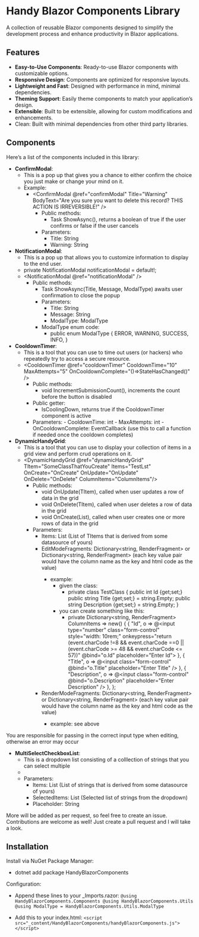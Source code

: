 # Handy Blazor Components Library

A collection of reusable Blazor components designed to simplify the development process and enhance productivity in Blazor applications.

## Features

- **Easy-to-Use Components**: Ready-to-use Blazor components with customizable options.
- **Responsive Design**: Components are optimized for responsive layouts.
- **Lightweight and Fast**: Designed with performance in mind, minimal dependencies.
- **Theming Support**: Easily theme components to match your application’s design.
- **Extensible**: Built to be extensible, allowing for custom modifications and enhancements.
- Clean: Built with minimal dependencies from other third party libraries.

## Components

Here’s a list of the components included in this library:

- **ConfirmModal**:
  - This is a pop up that gives you a chance to either confirm the choice you just make or change your mind on it.
  - Example:
    - <ConfirmModal @ref="confirmModal" Title="Warning"
    BodyText="Are you sure you want to delete this record? THIS ACTION IS IRREVERSIBLE!" />
      - Public methods:
        - Task<bool> ShowAsync(), returns a boolean of true if the user confirms or false if the user cancels
      - Parameters:
        - Title: String
        - Warning: String
- **NotificationModal**:
  - This is a pop up that allows you to customize information to display to the end user.
  - private NotificationModal notificationModal = default!;
  - <NotificationModal @ref="notificationModal" />
    - Public methods:
        - Task ShowAsync(Title, Message, ModalType) awaits user confirmation to close the popup
        - Parameters:
          - Title: String
          - Message: String
          - ModalType: ModalType
        - ModalType enum code:
          - public enum ModalType
            {
                ERROR,
                WARNING,
                SUCCESS,
                INFO,
            }
- **CooldownTimer**:
  - This is a tool that you can use to time out users (or hackers) who repeatedly try to access a secure resource.
  - <CooldownTimer @ref="cooldownTimer" CooldownTime="10" MaxAttempts="5" OnCooldownComplete="()=>StateHasChanged()" />
    - Public methods:
      - void IncrementSubmissionCount(), increments the count before the button is disabled
    - Public getter:
      - IsCoolingDown, returns true if the CooldownTimer component is active
    - Parameters:
          - CooldownTime: int
          - MaxAttempts: int
          - OnCooldownComplete: EventCallback (use this to call a function if needed once the cooldown completes)
- **DynamicHandyGrid**:
  - This is a tool that you can use to display your collection of items in a grid view and perform crud operations on it.
  - <DynamicHandyGrid @ref="dynamicHandyGrid" TItem="SomeClassThatYouCreate" Items="TestLst" OnCreate="OnCreate" OnUpdate="OnUpdate" OnDelete="OnDelete" ColumnItems="ColumnItems"/>
    - Public methods:
      - void OnUpdate(TItem), called when user updates a row of data in the grid
      - void OnDelete(TItem), called when user deletes a row of data in the grid
      - void OnCreate(List<TItem>), called when user creates one or more rows of data in the grid
    - Parameters:
      - Items: List<TItem> (List of TItems that is derived from some datasource of yours)
      - EditModeFragments: Dictionary<string, RenderFragment<TestClass>> or Dictionary<string, RenderFragment> (each key value pair would have the column name as the key and html code as the value)
        - example:
          - given the class:
            - private class TestClass
              {
                  public int Id {get;set;}
                  public string Title {get;set;} = string.Empty;
                  public string Description {get;set;} = string.Empty;
              }
          - you can create something like this:
            - private Dictionary<string, RenderFragment<TestClass>> ColumnItems => new()
              {
                {
                    "Id",
                    o => @<input type="number" class="form-control" style="width: 10rem;" onkeypress="return (event.charCode !=8 && event.charCode ==0 || (event.charCode >= 48 && event.charCode <= 57))" @bind="o.Id" placeholder="Enter Id">
                },
                {
                    "Title",
                    o => @<input class="form-control" @bind="o.Title" placeholder="Enter Title" />
                },
                {
                    "Description",
                    o => @<input class="form-control" @bind="o.Description" placeholder="Enter Description" />
                },
              };
      - RenderModeFragments: Dictionary<string, RenderFragment<TestClass>> or Dictionary<string, RenderFragment> (each key value pair would have the column name as the key and html code as the value)
        - example: see above
      
You are responsible for passing in the correct input type when editing, otherwise an error may occur

- **MultiSelectCheckboxList**:
  - This is a dropdown list consisting of a colllection of strings that you can select multiple 
  - <MultiSelectCheckBoxList
      TItem="SomeClassThatYouCreate"
      Items="ListOfStrings"
      SelectedItems="SelectedListOfStrings"
      Placeholder="Select Values" />
  - Parameters:
      - Items: List<string> (List of strings that is derived from some datasource of yours)
      - SelectedItems: List<string> (Selected list of strings from the dropdown)
      - Placeholder: String
        

More will be added as per request, so feel free to create an issue.
Contributions are welcome as well! Just create a pull request and I will take a look.

## Installation
Install via NuGet Package Manager:
- dotnet add package HandyBlazorComponents

Configuration:
- Append these lines to your _Imports.razor:
  ``@using HandyBlazorComponents.Components
    @using HandyBlazorComponents.Utils
    @using ModalType = HandyBlazorComponents.Utils.ModalType``

- Add this to your index.html:
    ``<script src="_content/HandyBlazorComponents/handyBlazorComponents.js"></script>``
